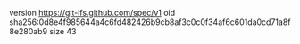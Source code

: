 version https://git-lfs.github.com/spec/v1
oid sha256:0d8e4f985644a4c6fd482426b9cb8af3c0c0f34af6c601da0cd71a8f8e280ab9
size 43
